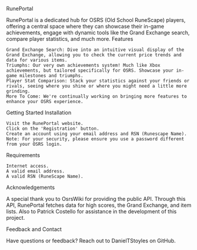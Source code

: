 RunePortal

RunePortal is a dedicated hub for OSRS (Old School RuneScape) players, offering a central space where they can showcase their in-game achievements, engage with dynamic tools like the Grand Exchange search, compare player statistics, and much more.
Features

    Grand Exchange Search: Dive into an intuitive visual display of the Grand Exchange, allowing you to check the current price trends and data for various items.
    Triumphs: Our very own achievements system! Much like Xbox achievements, but tailored specifically for OSRS. Showcase your in-game milestones and triumphs.
    Player Stat Comparison: Stack your statistics against your friends or rivals, seeing where you shine or where you might need a little more grinding.
    More To Come: We're continually working on bringing more features to enhance your OSRS experience.

Getting Started
Installation

    Visit the RunePortal website.
    Click on the 'Registration' button.
    Create an account using your email address and RSN (Runescape Name). Note: For your security, please ensure you use a password different from your OSRS login.

Requirements

    Internet access.
    A valid email address.
    A valid RSN (RuneScape Name).

Acknowledgements

A special thank you to OsrsWiki for providing the public API. Through this API, RunePortal fetches data for high scores, the Grand Exchange, and item lists. Also to Patrick Costello for assistance in the development of this project.


Feedback and Contact

Have questions or feedback? Reach out to DanielTStoyles on GitHub.
